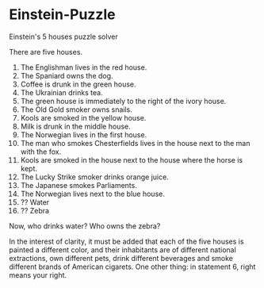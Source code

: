 # Einstein-Puzzle

Einstein's 5 houses puzzle solver

There are five houses.

1. The Englishman lives in the red house.
2. The Spaniard owns the dog.
3. Coffee is drunk in the green house.
4. The Ukrainian drinks tea.
5. The green house is immediately to the right of the ivory house.
6. The Old Gold smoker owns snails.
7. Kools are smoked in the yellow house.
8. Milk is drunk in the middle house.
9. The Norwegian lives in the first house.
10. The man who smokes Chesterfields lives in the house next to the man with the fox.
11. Kools are smoked in the house next to the house where the horse is kept.
12. The Lucky Strike smoker drinks orange juice.
13. The Japanese smokes Parliaments.
14. The Norwegian lives next to the blue house.
15. ?? Water 
16. ?? Zebra

Now, who drinks water? Who owns the zebra?

In the interest of clarity, it must be added that each of the five houses is painted a different color, and their inhabitants are of different national extractions, own different pets, drink different beverages and smoke different brands of American cigarets. One other thing: in statement 6, right means your right.
